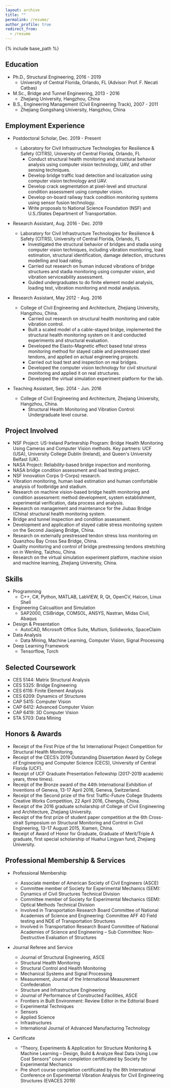```yaml
---
layout: archive
title: ""
permalink: /resume/
author_profile: true
redirect_from:
  - /resume
---
```


{% include base_path %}

Education
------
* Ph.D., Structural Engineering, 2016 - 2019
  * University of Central Florida, Orlando, FL (Advisor: Prof. F. Necati Catbas)
  <!-- * Advisor: Prof. F. Necati Catbas -->
* M.Sc., Bridge and Tunnel Engineering, 2013 - 2016
  * Zhejiang University, Hangzhou, China
* B.S., Engineering Management (Civil Engineering Track), 2007 - 2011
  * Zhejiang Gongshang University, Hangzhou, China
  

Employment Experience
------
* Postdoctoral Scholar, Dec. 2019 - Present
  * Laboratory for Civil Infrastructure Technologies for Resilience & Safety (CITRS), University of Central Florida, Orlando, FL
    * Conduct structural health monitoring and structural behavior analysis using computer vision technology, UAV, and other sensing techniques.
    * Develop bridge traffic load detection and localization using computer vision technology and UAV.
    * Develop crack segmentation at pixel-level and structural condition assessment using computer vision.
    * Develop on-board railway track condition monitoring systems using sensor fusion technology.
    * Write proposals to National Science Foundation (NSF) and U.S./States Department of Transportation. 


* Research Assistant, Aug. 2016 - Dec. 2019
  * Laboratory for Civil Infrastructure Technologies for Resilience & Safety (CITRS), University of Central Florida, Orlando, FL
    * Investigated the structural behavior of bridges and stadia using computer vision techniques, including vibration monitoring, load estimation, structural identification, damage detection, structures modelling and load rating.
    * Carried out research on human induced vibrations of bridge structures and stadia monitoring using computer vision, and vibration serviceability assessment.
    * Guided undergraduates to do finite element model analysis, loading test, vibration monitoring and modal analysis.

  
* Research Assistant, May 2012 - Aug. 2016
  * College of Civil Engineering and Architecture, Zhejiang University, Hangzhou, China.
    * Carried out research on structural health monitoring and cable vibration control.
    * Built a scaled model of a cable-stayed bridge, implemented the structural health monitoring system on it and conducted experiments and structural evaluation.
    * Developed the Elasto-Magnetic effect based total stress monitoring method for stayed cable and prestressed steel tendons, and applied on actual engineering projects.
    * Carried out load test and inspection on real bridges.
    * Developed the computer vision technology for civil structural monitoring and applied it on real structures.
    * Developed the virtual simulation experiment platform for the lab.


* Teaching Assistant, Sep. 2014 - Jun. 2016
  * College of Civil Engineering and Architecture, Zhejiang University, Hangzhou, China.
    * Structural Health Monitoring and Vibration Control: Undergraduate level course.



Project Involved
------
* NSF Project: US-Ireland Partnership Program: Bridge Health Monitoring Using Cameras and Computer Vision methods. Key partners: UCF (USA), University College Dublin (Ireland), and Queen's University Belfast (UK).
* NASA Project: Reliability-based bridge inspection and monitoring.
* NASA bridge condition assessment and load testing project.
* NSF Innovation Corps (I-Corps) research.
* Vibration monitoring, human load estimation and human comfortable analysis of footbridge and stadium. 
* Research on machine vision-based bridge health monitoring and condition assessment: method development, system establishment, experimental verification, data process and analysis.
* Research on management and maintenance for the Jiubao Bridge (China) structural health monitoring system.
* Bridge and tunnel inspection and condition assessment.
* Development and application of stayed cable stress monitoring system on the Second Jiaojiang Bridge, China.
* Research on externally prestressed tendon stress loss monitoring on Quanzhou Bay Cross Sea Bridge, China.
* Quality monitoring and control of bridge prestressing tendons stretching on in Wenling, Taizhou, China.
* Research on the virtual simulation experiment platform, machine vision and machine learning, Zhejiang University, China.


Skills
------
* Programming
  * C++, C#, Python, MATLAB, LabVIEW, R, Qt, OpenCV, Halcon, Linux Shell
* Engineering Calcualtion and Simulation
  * SAP2000, CSiBridge, COMSOL, ANSYS, Nastran, Midas Civil, Abaqus
* Design & Presentation
  * AutoCAD, Microsoft Office Suite, Multism, Solidworks, SpaceClaim
* Data Analysis
  * Data Mining, Machine Learning, Computer Vision, Signal Processing
* Deep Learning Framework
  * Tensorflow, Torch
                                                                                     

Selected Coursework
------
* CES 5144: Matrix Structural Analysis
* CES 5325: Bridge Engineering
* CES 6116: Finite Element Analysis
* CES 6209: Dynamics of Structures
* CAP 5415: Computer Vision
* CAP 6412: Advanced Computer Vision
* CAP 6419: 3D Computer Vision
* STA 5703: Data Mining


Honors & Awards
------
* Receipt of the First Prize of the 1st International Project Competition for Structural Health Monitoring.
* Receipt of the CECS’s 2019 Outstanding Dissertation Award by College of Engineering and Computer Science (CECS), University of Central Florida (UCF).
* Receipt of UCF Graduate Presentation Fellowship (2017-2019 academic years, three times).
* Receipt of the Bronze award of the 44th International Exhibition of Inventions of Geneva, 13-17 April 2016, Geneva, Switzerland.
* Receipt of the Second prize of the first Traffic-Future College Students Creative Works Competition, 22 April 2016, Chengdu, China.
* Receipt of the 2016 graduate scholarship of College of Civil Engineering and Architecture, Zhejiang University.
* Receipt of the first prize of student paper competition at the 6th Cross-strait Symposium on Structural Monitoring and Control in Civil Engineering, 13-17 August 2015, Xiamen, China.
* Receipt of Award of Honor for Graduate, Graduate of Merit/Triple A graduate, first special scholarship of Huahui Lingyan fund, Zhejiang University.



Professional Membership & Services
------
* Professional Membership
  * Associate member of American Society of Civil Engineers (ASCE)
  * Committee member of Society for Experimental Mechanics (SEM): Dynamics of Civil Structures Technical Division
  * Committee member of Society for Experimental Mechanics (SEM): Optical Methods Technical Division
  * Involved in Transportation Research Board Committee of National Academies of Science and Engineering: Committee AFF 40 Field testing and NDE of Transportation Structures
  * Involved in Transportation Research Board Committee of National Academies of Science and Engineering – Sub Committee: Non-Destructive Evaluation of Structures

* Journal Referee and Service
  * Journal of Structural Engineering, ASCE
  * Structural Health Monitoring
  * Structural Control and Health Monitoring
  * Mechanical Systems and Signal Processing
  * Measurement, Journal of the International Measurement Confederation 
  * Structure and Infrastructure Engineering
  * Journal of Performance of Constructed Facilities, ASCE
  * Frontiers in Built Environment: Review Editor in the Editorial Board
  * Experimental Techniques
  * Sensors
  * Applied Science
  * Infrastructures
  * International Journal of Advanced Manufacturing Technology

* Certificate
  * “Theory, Experiments & Application for Structure Monitoring & Machine Learning – Design, Build & Analyze Real Data Using Low Cost Sensors” course completion certificated by Society for Experimental Mechanics
  * Pre short course completion certificated by the 8th International Conference on Experimental Vibration Analysis for Civil Engineering Structures (EVACES 2019)
